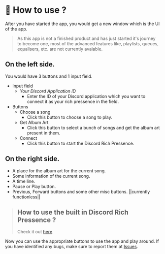 # 🧐 How to use ?
After you have started the app, you would get a new window which is the UI of the app.  
> As this app is not a finished product and has just started it's journey to become one, most of the advanced features like, playlists, queues, equalisers, etc. are not currently avaiable.
## On the left side.
You would have 3 buttons and 1 input field.
- Input field
  - *Your Discord Application ID*
    - Enter the ID of your Discord application which you want to connect it as your rich pressence in the field.
- Buttons 
  - Choose a song
    - Click this button to choose a song to play.
  - Get Album Art
    - Click this button to select a bunch of songs and get the album art present in them.
  - Connect
    - Click this button to start the Discord Rich Pressence.
## On the right side.
- A place for the album art for the current song.
- Some information of the current song.
- A time line.
- Pause or Play button.
- Previous, Forward buttons and some other misc buttons. ||currently functionless||

> ## How to use the built in Discord Rich Pressence ?
> Check it out [here](RPC.md).

Now you can use the appropriate buttons to use the app and play around. If you have identified any bugs, make sure to report them at [Issues](https://github.com/biologyscience/overtone/issues).